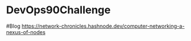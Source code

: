 # DevOps90Challenge
#Blog
https://network-chronicles.hashnode.dev/computer-networking-a-nexus-of-nodes
